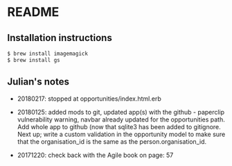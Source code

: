 # README

## Installation instructions

```bash
$ brew install imagemagick
$ brew install gs
```

## Julian's notes

* 20180217: stopped at opportunities/index.html.erb

* 20180125: added mods to git, updated app(s) with the github - paperclip vulnerability warning, navbar already updated
for the opportunities path.  Add whole app to github (now that sqlite3 has been added to gitignore.
Next up; write a custom validation in the opportunity model to make sure that the organisation_id is the same as the
person.organisation_id.

* 20171220: check back with the Agile book on page: 57